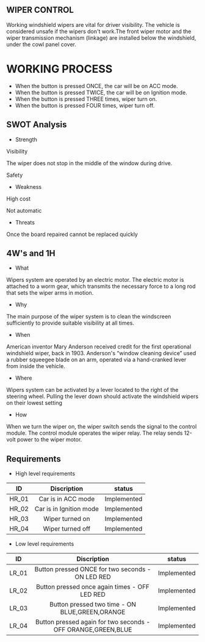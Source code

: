 ## WIPER CONTROL
Working windshield wipers are vital for driver visibility. The vehicle is considered unsafe if the wipers don't work.The front wiper motor and the wiper transmission mechanism (linkage) are installed below the windshield, under the cowl panel cover.

# WORKING PROCESS
*   When the button is pressed ONCE, the car will be on ACC mode.
*   When the button is pressed TWICE, the car will be on Ignition mode.
*   When the button is pressed THREE times, wiper turn on.
*   When the button is pressed FOUR times, wiper turn off.

## SWOT Analysis

*   Strength
 
 Visibility
 
 The wiper does not stop in the middle of the window during drive.
 
 Safety
       
*   Weakness
      
High cost

Not automatic

*   Threats

Once the board repaired cannot be replaced quickly
    
## 4W's and 1H

*   What
        
Wipers system are operated by an electric motor. The electric motor is attached to a worm gear, 
which transmits the necessary force to a long rod that sets the wiper arms in motion.

*   Why
 
The main purpose of the wiper system is to clean the windscreen sufficiently to provide suitable visibility at all times.

*   When

American inventor Mary Anderson received credit for the first operational windshield wiper, back in 1903. Anderson's “window cleaning device” used a rubber squeegee blade on an arm, operated via a hand-cranked lever from inside the vehicle.

*   Where
     
Wipers system can be activated by a lever located to the right of the steering wheel. Pulling the lever down should activate the windshield wipers on their lowest setting

*   How

When we turn the wiper on, the wiper switch sends the signal to the control module. The control module operates the wiper relay. The relay sends 12-volt power to the wiper motor.

## Requirements

*   High level requirements

|ID	|Discription|	status|
|:--------:|:---------:|:------:|
|HR_01|	Car is in ACC mode|	Implemented|
|HR_02| Car is in Ignition mode|	Implemented|
|HR_03| Wiper turned on|Implemented|
|HR_04|	Wiper turned off|Implemented|

*   Low level requirements

|ID|	Discription|	status|
|:--------:|:---------:|:------:|
|LR_01|	Button pressed ONCE for two seconds - ON LED RED	|Implemented|
|LR_02|Button pressed once again times - OFF LED RED	|Implemented|
|LR_03|Button pressed two time - ON BLUE,GREEN,ORANGE	|Implemented|
|LR_04	|Button pressed again for two seconds - OFF ORANGE,GREEN,BLUE	|Implemented|
